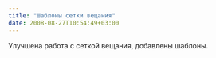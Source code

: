```yaml
---
title: "Шаблоны сетки вещания"
date: 2008-08-27T10:54:49+03:00
---
```


Улучшена работа с сеткой вещания, добавлены шаблоны.